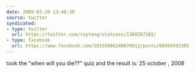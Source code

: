 ```yaml
---
date: 2009-03-20 13:48:30
source: twitter
syndicated:
- type: twitter
  url: https://twitter.com/roytang/statuses/1360267265/
- type: facebook
  url: https://www.facebook.com/10155666240078912/posts/60384593305
---
```


took the "when will you die??" quiz and the result is: 25 october , 2008